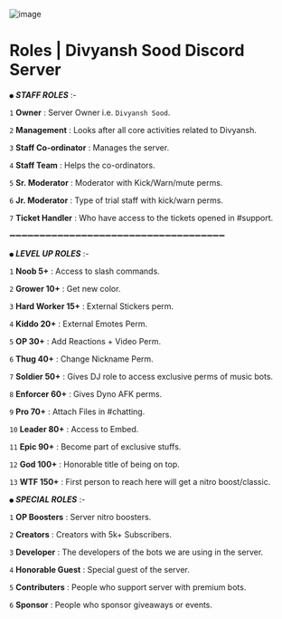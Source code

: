 ![image](https://user-images.githubusercontent.com/88816011/129174500-d3dd1c5d-b845-4806-b92f-d157196f0cfa.png)

# Roles | Divyansh Sood Discord Server

` ● ` ___STAFF ROLES___ :-

` 1 ` **Owner** : Server Owner i.e. `Divyansh Sood`. 

` 2 ` **Management** : Looks after all core activities related to Divyansh.

` 3 ` **Staff Co-ordinator** : Manages the server.

` 4 ` **Staff Team** : Helps the co-ordinators.

` 5 ` **Sr. Moderator** : Moderator with Kick/Warn/mute perms.

` 6 ` **Jr. Moderator** : Type of trial staff with kick/warn perms.

` 7 ` **Ticket Handler** : Who have access to the tickets opened in #support.

➖➖➖➖➖➖➖➖➖➖➖➖➖➖➖➖➖➖➖➖➖➖➖➖➖➖➖➖➖➖➖➖➖➖➖➖

` ● ` ___LEVEL UP ROLES___ :-

` 1 ` **Noob 5+** : Access to slash commands.

` 2 ` **Grower 10+** : Get new color.

` 3 ` **Hard Worker 15+** : External Stickers perm.

` 4 ` **Kiddo 20+** : External Emotes Perm.

` 5 ` **OP 30+** : Add Reactions + Video Perm.

` 6 ` **Thug 40+** : Change Nickname Perm.

` 7 ` **Soldier 50+** : Gives DJ role to access exclusive perms of music bots.

` 8 ` **Enforcer 60+** : Gives Dyno AFK perms.

` 9 ` **Pro 70+** : Attach Files in #chatting.

` 10 ` **Leader 80+** : Access to Embed.

` 11 ` **Epic 90+** : Become part of exclusive stuffs.

` 12 ` **God 100+** : Honorable title of being on top.

` 13 ` **WTF 150+** : First person to reach here will get a nitro boost/classic.


` ● ` ___SPECIAL ROLES___ :-

` 1 ` **OP Boosters** : Server nitro boosters.

` 2 ` **Creators** : Creators with 5k+ Subscribers.

` 3 ` **Developer** : The developers of the bots we are using in the server.

` 4 ` **Honorable Guest** :  Special guest of the server.

` 5 ` **Contributers** : People who support server with premium bots.

` 6 ` **Sponsor** : People who sponsor giveaways or events.
